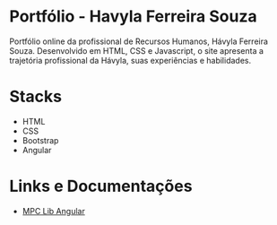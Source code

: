 # Portfólio - Havyla Ferreira Souza
Portfólio online da profissional de Recursos Humanos, Hávyla Ferreira Souza. Desenvolvido em HTML, CSS e Javascript, o site apresenta a trajetória profissional da Hávyla, suas experiências e habilidades.

# Stacks
- HTML
- CSS
- Bootstrap
- Angular

# Links e Documentações
- [MPC Lib Angular]()

